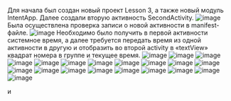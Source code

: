 Для начала был создан новый проект Lesson 3, а также новый модуль IntentApp. Далее создали вторую активность SecondActivity.
![image](https://github.com/user-attachments/assets/a2371b15-3ec1-43fe-999e-ef5f1a61e5ff)
Была осуществлена проверка записи о новой активности в manifest-файле.
![image](https://github.com/user-attachments/assets/2472a36d-c7a8-42d8-9478-d119651e6577)
Необходимо было получить в первой активности системное время, а далее требуется передать время из одной активности в другую и отобразить во второй activity в «textView» квадрат номера в группе и текущее время.
![image](https://github.com/user-attachments/assets/73012ae1-5281-4713-b8ae-b5811f6f0776)
![image](https://github.com/user-attachments/assets/128c7ee0-1728-451e-a23d-f766dd843479)
![image](https://github.com/user-attachments/assets/72b41449-0789-435d-9b60-8cb08f4a38e1)
![image](https://github.com/user-attachments/assets/8059142f-92a2-4c3a-83a5-b4690e02e93c)
![image](https://github.com/user-attachments/assets/eb5a8a07-4aeb-4c52-ac11-ca2bf9fd420b)
![image](https://github.com/user-attachments/assets/f7923893-70be-4007-802a-9f6c86d6f322)
![image](https://github.com/user-attachments/assets/3c88e880-2ddd-4383-855f-6ad52ee5c68e)
![image](https://github.com/user-attachments/assets/989a04d3-1356-4cac-b66a-9a79101cff75)
![image](https://github.com/user-attachments/assets/3a386b06-41c7-43d6-aaf2-3f30eacf7e39)
![image](https://github.com/user-attachments/assets/e2d564dd-6a93-4ae9-a7e9-ced419493f7a)
![image](https://github.com/user-attachments/assets/5c7967d4-c8d0-4e5b-ab49-113b06b06277)
![image](https://github.com/user-attachments/assets/405d56af-b00f-491d-810b-0f335cce525a)
![image](https://github.com/user-attachments/assets/2fdac63b-d46c-4957-a102-ada9341813ce)
![image](https://github.com/user-attachments/assets/90c83157-68d0-4720-a07f-d7545a35e863)
![image](https://github.com/user-attachments/assets/0bdca6b9-907f-4a61-a78a-d1efa886ceee)
![image](https://github.com/user-attachments/assets/eeaf7e96-bb27-4e4d-b132-59be9bb41343)
![image](https://github.com/user-attachments/assets/cedd7b03-05e9-4c28-8494-dff99f0910c8)
![image](https://github.com/user-attachments/assets/09a97197-ce68-49e7-815a-533b0ffb2b31)
![image](https://github.com/user-attachments/assets/34b11a66-17d6-4a55-890b-53016b820251)
![image](https://github.com/user-attachments/assets/89d5cae9-21eb-48ac-8042-4a5567b241c6)


и
